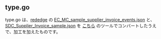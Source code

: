 ## type.go
type.go は、[rededge](https://github.com/latonaio/rededge) の [EC_MC_sample_supplier_invoice_events.json](https://github.com/latonaio/rededge/blob/main/samples/EC_MC_sample_supplier_invoice_events.json) と、[SDC_Supplier_Invoice_sample.json](https://github.com/latonaio/rededge/blob/main/samples/SDC_Supplier_Invoice_sample.json) を [こちら](https://mholt.github.io/json-to-go/) のツールでコンバートしたうえで、加工を加えたものです。